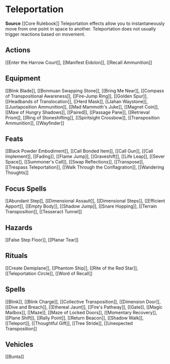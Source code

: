 ﻿---
id: '156'
name: Teleportation
rarity: Common
source: '[[DATABASE/source/Core Rulebook|Core Rulebook]]'
trait:
- Teleportation
type: Trait

---
# Teleportation

**Source** [[Core Rulebook]] 
Teleportation effects allow you to instantaneously move from one point in space to another. Teleportation does not usually trigger reactions based on movement.

## Actions

[[Enter the Harrow Court]], [[Manifest Eidolon]], [[Recall Ammunition]]

## Equipment

[[Blink Blade]], [[Bonmuan Swapping Stone]], [[Bring Me Near]], [[Compass of Transpositional Awareness]], [[Fire-Jump Ring]], [[Golden Spur]], [[Headbands of Translocation]], [[Herd Mask]], [[Jahan Waystone]], [[Juxtaposition Ammunition]], [[Mad Mammoth's Juke]], [[Magnet Coin]], [[Maw of Hungry Shadows]], [[Paired]], [[Passage Pane]], [[Retrieval Prism]], [[Ring of Stoneshifting]], [[Spiritsight Crossbow]], [[Transposition Ammunition]], [[Wayfinder]]

## Feats

[[Black Powder Embodiment]], [[Call Bonded Item]], [[Call Gun]], [[Call Implement]], [[Fading]], [[Flame Jump]], [[Graveshift]], [[Life Leap]], [[Sever Space]], [[Summoner's Call]], [[Swap Reflections]], [[Transpose]], [[Trespass Teleportation]], [[Walk Through the Conflagration]], [[Wandering Thoughts]]

## Focus Spells

[[Abundant Step]], [[Dimensional Assault]], [[Dimensional Steps]], [[Efficient Apport]], [[Empty Body]], [[Shadow Jump]], [[Snare Hopping]], [[Terrain Transposition]], [[Tesseract Tunnel]]

## Hazards

[[False Step Floor]], [[Planar Tear]]

## Rituals

[[Create Demiplane]], [[Phantom Ship]], [[Rite of the Red Star]], [[Teleportation Circle]], [[Word of Recall]]

## Spells

[[Blink]], [[Blink Charge]], [[Collective Transposition]], [[Dimension Door]], [[Dive and Breach]], [[Ethereal Jaunt]], [[Fire's Pathway]], [[Gate]], [[Magic Mailbox]], [[Maze]], [[Maze of Locked Doors]], [[Momentary Recovery]], [[Plane Shift]], [[Rally Point]], [[Return Beacon]], [[Shadow Walk]], [[Teleport]], [[Thoughtful Gift]], [[Tree Stride]], [[Unexpected Transposition]]

## Vehicles

[[Bunta]]